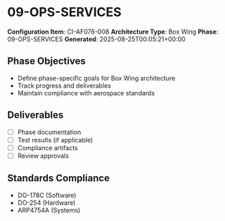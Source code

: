 # 09-OPS-SERVICES

**Configuration Item**: CI-AF076-008
**Architecture Type**: Box Wing
**Phase**: 09-OPS-SERVICES
**Generated**: 2025-08-25T00:05:21+00:00

## Phase Objectives
- Define phase-specific goals for Box Wing architecture
- Track progress and deliverables
- Maintain compliance with aerospace standards

## Deliverables
- [ ] Phase documentation
- [ ] Test results (if applicable)
- [ ] Compliance artifacts
- [ ] Review approvals

## Standards Compliance
- DO-178C (Software)
- DO-254 (Hardware)
- ARP4754A (Systems)
